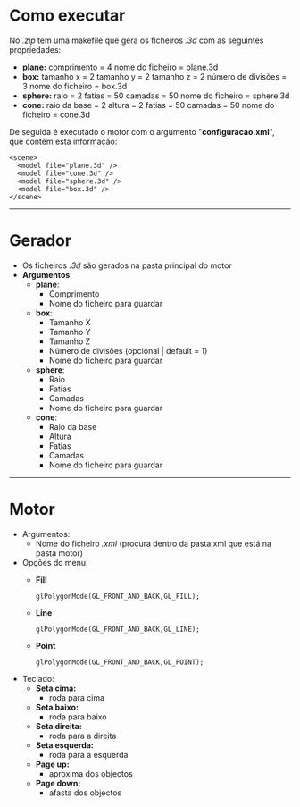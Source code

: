 # Como executar
No _.zip_ tem uma makefile que gera os ficheiros _.3d_ com as seguintes propriedades:
  - __plane:__
        comprimento        = 4
        nome do ficheiro   = plane.3d
  - __box:__
        tamanho x          = 2
        tamanho y          = 2
        tamanho z          = 2
        número de divisões = 3
        nome do ficheiro   = box.3d
  - __sphere:__
        raio               = 2
        fatias             = 50
        camadas            = 50
        nome do ficheiro   = sphere.3d
  - __cone:__
        raio da base       = 2
        altura             = 2
        fatias             = 50
        camadas            = 50
        nome do ficheiro   = cone.3d

De seguida é executado o motor com o argumento "__configuracao.xml__", que contém esta informação:

    <scene>
      <model file="plane.3d" />
      <model file="cone.3d" />
      <model file="sphere.3d" />
      <model file="box.3d" />
    </scene>
_________
# Gerador
- Os ficheiros _.3d_ são gerados na pasta principal do motor
- __Argumentos__:
    - __plane__:
        - Comprimento
        - Nome do ficheiro para guardar
    - __box__:
        - Tamanho X
        - Tamanho Y
        - Tamanho Z
        - Número de divisões (opcional | default = 1)
        - Nome do ficheiro para guardar
    - __sphere__:
        - Raio
        - Fatias
        - Camadas
        - Nome do ficheiro para guardar
    - __cone__:
        - Raio da base
        - Altura
        - Fatias
        - Camadas
        - Nome do ficheiro para guardar
_________
# Motor
- Argumentos:
    - Nome do ficheiro _.xml_ (procura dentro da pasta xml que está na pasta motor)
- Opções do menu:
    - __Fill__

          glPolygonMode(GL_FRONT_AND_BACK,GL_FILL);
    - __Line__

          glPolygonMode(GL_FRONT_AND_BACK,GL_LINE);
    - __Point__
    
          glPolygonMode(GL_FRONT_AND_BACK,GL_POINT);
- Teclado:
    - __Seta cima:__
        - roda para cima
    - __Seta baixo:__
        - roda para baixo
    - __Seta direita:__
        - roda para a direita
    - __Seta esquerda:__
        - roda para a esquerda
    - __Page up:__
        - aproxima dos objectos
    - __Page down:__
        - afasta dos objectos
